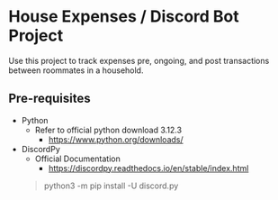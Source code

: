 # House Expenses / Discord Bot Project

Use this project to track expenses pre, ongoing, and post transactions between roommates in a household.

## Pre-requisites 
- Python
    - Refer to official python download 3.12.3
        - https://www.python.org/downloads/
- DiscordPy
    - Official Documentation
        - https://discordpy.readthedocs.io/en/stable/index.html
    > python3 -m pip install -U discord.py
